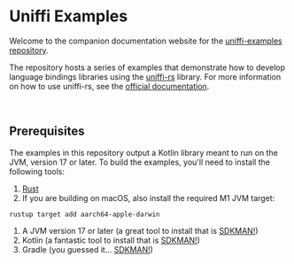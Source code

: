 # Uniffi Examples
Welcome to the companion documentation website for the [uniffi-examples repository](https://github.com/thunderbiscuit/uniffi-examples).

The repository hosts a series of examples that demonstrate how to develop language bindings libraries using the [uniffi-rs](https://github.com/mozilla/uniffi-rs) library. For more information on how to use uniffi-rs, see the [official documentation](https://mozilla.github.io/uniffi-rs/).

<br/>

## Prerequisites
The examples in this repository output a Kotlin library meant to run on the JVM, version 17 or later. To build the examples, you'll need to install the following tools:
1. [Rust](https://www.rust-lang.org/tools/install)
2. If you are building on macOS, also install the required M1 JVM target:
```shell
rustup target add aarch64-apple-darwin
```
1. A JVM version 17 or later (a great tool to install that is [SDKMAN!](https://sdkman.io/))
2. Kotlin (a fantastic tool to install that is [SDKMAN!](https://sdkman.io/))
3. Gradle (you guessed it... [SDKMAN!](https://sdkman.io/))
